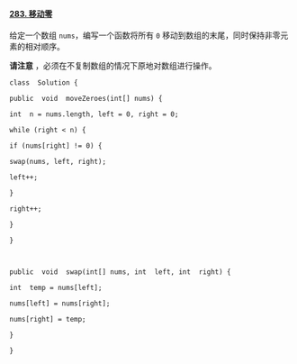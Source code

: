 ﻿#### [283. 移动零](https://leetcode.cn/problems/move-zeroes/)




给定一个数组  `nums`，编写一个函数将所有  `0`  移动到数组的末尾，同时保持非零元素的相对顺序。

**请注意** ，必须在不复制数组的情况下原地对数组进行操作。


~~~
class  Solution {

public  void  moveZeroes(int[] nums) {

int  n = nums.length, left = 0, right = 0;

while (right < n) {

if (nums[right] != 0) {

swap(nums, left, right);

left++;

}

right++;

}

}

  

public  void  swap(int[] nums, int  left, int  right) {

int  temp = nums[left];

nums[left] = nums[right];

nums[right] = temp;

}

}
~~~
